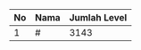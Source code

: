 | No | Nama            | Jumlah Level |
|----|-----------------|--------------|
| 1  | #    |    3143        |
